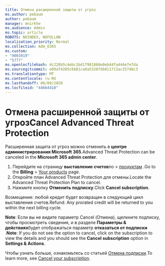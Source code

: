 ```yaml
---
title: Отмена расширенной защиты от угроз
ms.author: pebaum
author: pebaum
manager: mnirkhe
ms.audience: Admin
ms.topic: article
ROBOTS: NOINDEX, NOFOLLOW
localization_priority: Normal
ms.collection: Adm_O365
ms.custom:
- "9003019"
- "5777"
ms.openlocfilehash: dc228b5c4ebc1bd1f981868e0eb44fa444e7e7da
ms.sourcegitcommit: e09af4285c6b81ca0a5320fdb811713ac25748c3
ms.translationtype: MT
ms.contentlocale: ru-RU
ms.lasthandoff: 06/09/2020
ms.locfileid: "44664418"
---
```

# <a name="cancel-advanced-threat-protection"></a><span data-ttu-id="ff7a1-102">Отмена расширенной защиты от угроз</span><span class="sxs-lookup"><span data-stu-id="ff7a1-102">Cancel Advanced Threat Protection</span></span>

<span data-ttu-id="ff7a1-103">Расширенная защита от угроз можно отменить в **центре администрирования Microsoft 365**.</span><span class="sxs-lookup"><span data-stu-id="ff7a1-103">Advanced Threat Protection can be canceled in the **Microsoft 365 admin center**.</span></span>

1. <span data-ttu-id="ff7a1-104">Перейдите на страницу **выставление счетов**по  >  [продуктам](https://go.microsoft.com/fwlink/p/?linkid=842054) .</span><span class="sxs-lookup"><span data-stu-id="ff7a1-104">Go to the  **Billing** > [Your products](https://go.microsoft.com/fwlink/p/?linkid=842054) page.</span></span>
2. <span data-ttu-id="ff7a1-105">Откройте план Advanced Threat Protection для отмены.</span><span class="sxs-lookup"><span data-stu-id="ff7a1-105">Locate the Advanced Threat Protection Plan to cancel.</span></span>
3. <span data-ttu-id="ff7a1-106">Нажмите кнопку **Отменить подписку**.</span><span class="sxs-lookup"><span data-stu-id="ff7a1-106">Click **Cancel subscription**.</span></span>

<span data-ttu-id="ff7a1-107">Возмещение: любой кредит будет возвращен в следующий цикл выставления счетов.</span><span class="sxs-lookup"><span data-stu-id="ff7a1-107">Refund: Any prorated credit will be returned to you within the next billing cycle.</span></span>

<span data-ttu-id="ff7a1-108">**Note**: Если вы не видите параметр Cancel (Отмена), щелкните подписку, чтобы просмотреть сведения, и в разделе **Параметры & действиях**будет отображаться параметр **отказаться от подписки** .</span><span class="sxs-lookup"><span data-stu-id="ff7a1-108">**Note**: If you do not see the option to cancel, click on the subscription to view the details and you should see the **Cancel subscription** option in **Settings & Actions**.</span></span>

<span data-ttu-id="ff7a1-109">Чтобы узнать больше, ознакомьтесь со статьей [Отмена подписки](https://docs.microsoft.com/microsoft-365/commerce/subscriptions/cancel-your-subscription).</span><span class="sxs-lookup"><span data-stu-id="ff7a1-109">To learn more, see [Cancel your subscription](https://docs.microsoft.com/microsoft-365/commerce/subscriptions/cancel-your-subscription).</span></span>
